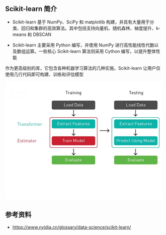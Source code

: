 ## Scikit-learn 简介

- Scikit-learn 基于 NumPy、SciPy 和 matplotlib 构建，并具有大量用于分类、回归和集群的高效算法。其中包括支持向量机、随机森林、梯度提升、k-means 和 DBSCAN

- Scikit-learn 主要采用 Python 编写，并使用 NumPy 进行高性能线性代数以及数组运算。一些核心 Scikit-learn 算法则采用 Cython 编写，以提升整体性能

作为更高级别的库，它包含各种机器学习算法的几种实施，Scikit-learn 让用户仅使用几行代码即可构建、训练和评估模型

![img](./.assets/Scikit-learn/img-1.jpg)

## 参考资料

- <https://www.nvidia.cn/glossary/data-science/scikit-learn/>